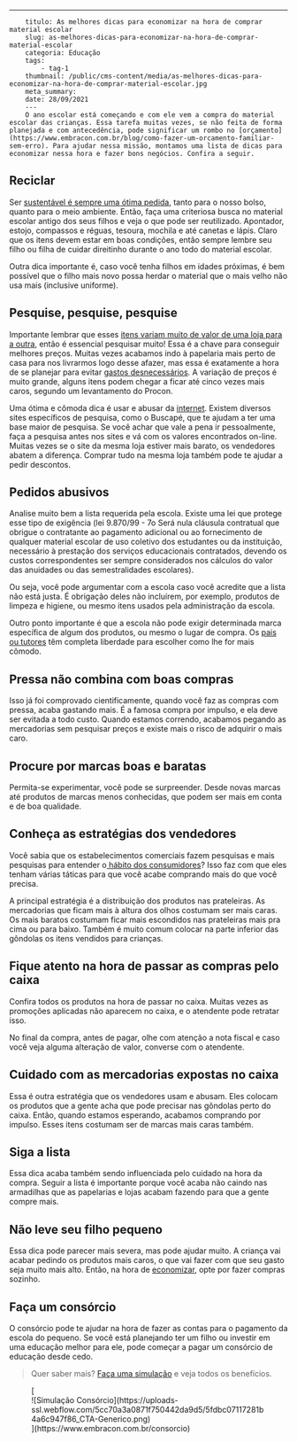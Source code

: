 ---
        titulo: As melhores dicas para economizar na hora de comprar material escolar
        slug: as-melhores-dicas-para-economizar-na-hora-de-comprar-material-escolar
        categoria: Educação
        tags:
            - tag-1
        thumbnail: /public/cms-content/media/as-melhores-dicas-para-economizar-na-hora-de-comprar-material-escolar.jpg
        meta_summary: 
        date: 28/09/2021
        ---
        O ano escolar está começando e com ele vem a compra do material escolar das crianças. Essa tarefa muitas vezes, se não feita de forma planejada e com antecedência, pode significar um rombo no [orçamento](https://www.embracon.com.br/blog/como-fazer-um-orcamento-familiar-sem-erro). Para ajudar nessa missão, montamos uma lista de dicas para economizar nessa hora e fazer bons negócios. Confira a seguir.

Reciclar
--------

Ser [sustentável é sempre uma ótima pedida](https://www.embracon.com.br/blog/conheca-o-consumo-consciente-e-saiba-por-que-ele-faz-bem-para-o-seu-bolso), tanto para o nosso bolso, quanto para o meio ambiente. Então, faça uma criteriosa busca no material escolar antigo dos seus filhos e veja o que pode ser reutilizado. Apontador, estojo, compassos e réguas, tesoura, mochila e até canetas e lápis. Claro que os itens devem estar em boas condições, então sempre lembre seu filho ou filha de cuidar direitinho durante o ano todo do material escolar.

Outra dica importante é, caso você tenha filhos em idades próximas, é bem possível que o filho mais novo possa herdar o material que o mais velho não usa mais (inclusive uniforme).

Pesquise, pesquise, pesquise
----------------------------

Importante lembrar que esses [itens variam muito de valor de uma loja para a outra](https://www.embracon.com.br/blog/10-importantes-dicas-para-economizar-nas-compras-de-casa), então é essencial pesquisar muito! Essa é a chave para conseguir melhores preços. Muitas vezes acabamos indo à papelaria mais perto de casa para nos livrarmos logo desse afazer, mas essa é exatamente a hora de se planejar para evitar [gastos desnecessários](https://www.embracon.com.br/blog/como-identificar-e-eliminar-gastos-desnecessarios). A variação de preços é muito grande, alguns itens podem chegar a ficar até cinco vezes mais caros, segundo um levantamento do Procon.

Uma ótima e cômoda dica é usar e abusar da [internet](https://www.embracon.com.br/blog/ead-a-educacao-a-distancia-e-para-voce). Existem diversos sites específicos de pesquisa, como o Buscapé, que te ajudam a ter uma base maior de pesquisa. Se você achar que vale a pena ir pessoalmente, faça a pesquisa antes nos sites e vá com os valores encontrados on-line. Muitas vezes se o site da mesma loja estiver mais barato, os vendedores abatem a diferença. Comprar tudo na mesma loja também pode te ajudar a pedir descontos.

Pedidos abusivos
----------------

Analise muito bem a lista requerida pela escola. Existe uma lei que protege esse tipo de exigência (lei 9.870/99 - 7o Será nula cláusula contratual que obrigue o contratante ao pagamento adicional ou ao fornecimento de qualquer material escolar de uso coletivo dos estudantes ou da instituição, necessário à prestação dos serviços educacionais contratados, devendo os custos correspondentes ser sempre considerados nos cálculos do valor das anuidades ou das semestralidades escolares).

Ou seja, você pode argumentar com a escola caso você acredite que a lista não está justa. É obrigação deles não incluírem, por exemplo, produtos de limpeza e higiene, ou mesmo itens usados pela administração da escola.

Outro ponto importante é que a escola não pode exigir determinada marca específica de algum dos produtos, ou mesmo o lugar de compra. Os [pais ou tutores](https://www.embracon.com.br/blog/como-ensinar-educacao-financeira-aos-filhos) têm completa liberdade para escolher como lhe for mais cômodo.

Pressa não combina com boas compras 
------------------------------------

Isso já foi comprovado cientificamente, quando você faz as compras com pressa, acaba gastando mais. É a famosa compra por impulso, e ela deve ser evitada a todo custo. Quando estamos correndo, acabamos pegando as mercadorias sem pesquisar preços e existe mais o risco de adquirir o mais caro.

Procure por marcas boas e baratas
---------------------------------

Permita-se experimentar, você pode se surpreender. Desde novas marcas até produtos de marcas menos conhecidas, que podem ser mais em conta e de boa qualidade.

Conheça as estratégias dos vendedores
-------------------------------------

Você sabia que os estabelecimentos comerciais fazem pesquisas e mais pesquisas para entender o[ hábito dos consumidores](https://www.embracon.com.br/blog/habitos-de-consumo-antes-durante-e-pos-pandemia)? Isso faz com que eles tenham várias táticas para que você acabe comprando mais do que você precisa.

A principal estratégia é a distribuição dos produtos nas prateleiras. As mercadorias que ficam mais à altura dos olhos costumam ser mais caras. Os mais baratos costumam ficar mais escondidos nas prateleiras mais pra cima ou para baixo. Também é muito comum colocar na parte inferior das gôndolas os itens vendidos para crianças.

Fique atento na hora de passar as compras pelo caixa
----------------------------------------------------

Confira todos os produtos na hora de passar no caixa. Muitas vezes as promoções aplicadas não aparecem no caixa, e o atendente pode retratar isso.

No final da compra, antes de pagar, olhe com atenção a nota fiscal e caso você veja alguma alteração de valor, converse com o atendente.

Cuidado com as mercadorias expostas no caixa
--------------------------------------------

Essa é outra estratégia que os vendedores usam e abusam. Eles colocam os produtos que a gente acha que pode precisar nas gôndolas perto do caixa. Então, quando estamos esperando, acabamos comprando por impulso. Esses itens costumam ser de marcas mais caras também.

Siga a lista 
-------------

Essa dica acaba também sendo influenciada pelo cuidado na hora da compra. Seguir a lista é importante porque você acaba não caindo nas armadilhas que as papelarias e lojas acabam fazendo para que a gente compre mais.

Não leve seu filho pequeno
--------------------------

Essa dica pode parecer mais severa, mas pode ajudar muito. A criança vai acabar pedindo os produtos mais caros, o que vai fazer com que seu gasto seja muito mais alto. Então, na hora de [economizar](https://www.embracon.com.br/blog/financas-da-familia-como-ensinar-os-filhos-a-economizar-dinheiro), opte por fazer compras sozinho.

Faça um consórcio
-----------------

O consórcio pode te ajudar na hora de fazer as contas para o pagamento da escola do pequeno. Se você está planejando ter um filho ou investir em uma educação melhor para ele, pode começar a pagar um consórcio de educação desde cedo.

> Quer saber mais? [Faça uma simulação](https://www.embracon.com.br/consorcio) e veja todos os benefícios.

<figure class="w-richtext-figure-type-image w-richtext-align-center">[<div>![Simulação Consórcio](https://uploads-ssl.webflow.com/5cc70a3a0871f750442da9d5/5fdbc07117281b4a6c947f86_CTA-Generico.png)</div>](https://www.embracon.com.br/consorcio)</figure>
        